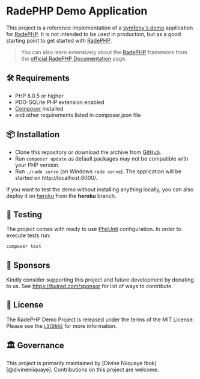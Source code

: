 # RadePHP Demo Application

This project is a reference implementation of a [symfony's demo][1] application for [RadePHP][2]. It is not intended to be used in production,
but as a good starting point to get started with [RadePHP][2].

> You can also learn extensively about the [RadePHP][2] framework from the [official RadePHP Documentation][3] page.

## 🛠️ Requirements

* PHP 8.0.5 or higher
* PDO-SQLite PHP extension enabled
* [Composer][4] installed
* and other requirements listed in composer.json file

## 📦 Installation

* Clone this repository or download the archive from [GitHub][5].
* Run `composer update` as default packages may not be compatible with your PHP version.
* Run `./rade serve` (on Windows `rade serve`). The application will be started on http://localhost:8000/.

If you want to test the demo without installing anything locally, you can also deploy it on [heroku][6] from the **heroku** branch.

## 🧪 Testing

The project comes with ready to use [PhpUnit][7] configuration. In order to execute tests run:

```bash
composer test
```

## 🙌 Sponsors

Kindly consider supporting this project and future development by donating to  us. See <https://buirad.com/sponsor> for list of ways to contribute.

## 📄 License

The RadePHP Demo Project is released under the terms of the MIT License. Please see the [`LICENSE`](./LICENSE) for more information.

## 🏛️ Governance

This project is primarily maintained by [Divine Niiquaye Ibok][@divineniiquaye]. Contributions on this project are welcome.

[1]: https://github.com/symfony/demo
[2]: https://github.com/divineniiquaye/php-rade
[3]: https://biurad.com/doc/php/rade
[4]: https://getcomposer.org/
[5]: https://github.com/divineniiquaye/rade-blog/archive/refs/heads/main.zip
[6]: https://heroku.com/deploy?template=https://github.com/divineniiquaye/rade-blog/tree/heroku
[7]: https://github.com/phpunit/phpunit
